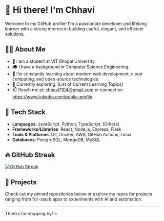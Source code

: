 # 👋 Hi there! I'm Chhavi

Welcome to my GitHub profile! I'm a passionate developer and lifelong learner with a strong interest in building useful, elegant, and efficient solutions.

## 👨‍💻 About Me

- 💼 I am a student at VIT Bhopal University.
- 🎓 I have a background in Computer Science Engineering.
- 🧠 I’m constantly learning about modern web development, cloud computing, and open-source technologies.
- 🌱 Currently exploring: [List of Current Learning Topics]
- 📫 Reach me at: chhavi7104@gmail.com or connect on https://www.linkedin.com/public-profile
## 🔧 Tech Stack

- **Languages**: JavaScript, Python, TypeScript, [Others]
- **Frameworks/Libraries**: React, Node.js, Express, Flask
- **Tools & Platforms**: Git, Docker, AWS, GitHub Actions, Linux
- **Databases**: PostgreSQL, MongoDB, MySQL


## 🔥 GitHub Streak

[![GitHub Streak](https://streak-stats.demolab.com/?user=chhavi7104&theme=radical)](https://streak-stats.demolab.com/?user=chhavi7104)


## 📂 Projects

Check out my pinned repositories below or explore my repos for projects ranging from full-stack apps to experiments with AI and automation.

---

Thanks for stopping by! ⭐

